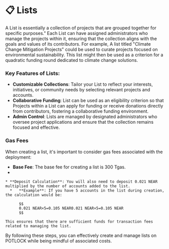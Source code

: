 # 📋 Lists

A List is essentially a collection of projects that are grouped together for specific purposes." Each List can have assigned administrators who manage the projects within it, ensuring that the collection aligns with the goals and values of its contributors. For example, A list titled "Climate Change Mitigation Projects" could be used to curate projects focused on environmental sustainability. This list might then be used as a criterion for a quadratic funding round dedicated to climate change solutions.

### Key Features of Lists:

* **Customizable Collections**: Tailor your List to reflect your interests, initiatives, or community needs by selecting relevant projects and accounts.
* **Collaborative Funding**: List can be used as an eligibility criterion so that Projects within a List can apply for funding or receive donations directly from contributors, fostering a collaborative funding environment.
* **Admin Control**: Lists are managed by designated administrators who oversee project applications and ensure that the collection remains focused and effective.

### Gas Fees

When creating a list, it's important to consider gas fees associated with the deployment:

* **Base Fee**: The base fee for creating a list is 300 Tgas.
*

    * **Deposit Calculation**: You will also need to deposit 0.021 NEAR multiplied by the number of accounts added to the list.
      *   **Example**: If you have 5 accounts in the list during creation, the calculation would be:

          $$
          0.021 NEAR×5=0.105 NEAR0.021 NEAR×5=0.105 NEAR
          $$

    This ensures that there are sufficient funds for transaction fees related to managing the list.

By following these steps, you can effectively create and manage lists on POTLOCK while being mindful of associated costs.&#x20;
